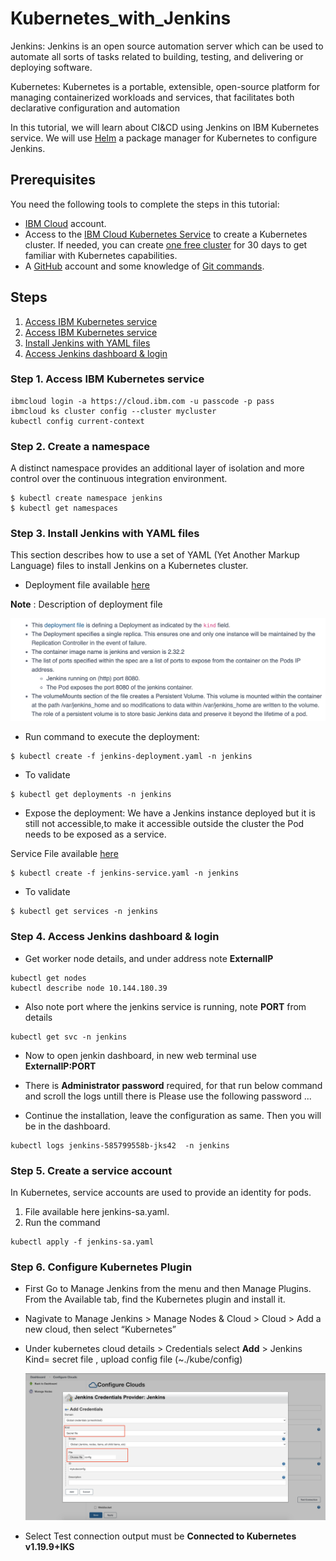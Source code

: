 # Kubernetes_with_Jenkins

Jenkins:
Jenkins is an open source automation server which can be used to automate all sorts of tasks related to building, testing, and delivering or deploying software.

Kubernetes: 
Kubernetes is a portable, extensible, open-source platform for managing containerized workloads and services, that facilitates both declarative configuration and automation

In this tutorial, we will learn about CI&CD using Jenkins on IBM Kubernetes service. We will use [Helm](https://helm.sh/) a package manager for Kubernetes to configure Jenkins.


## Prerequisites
You need the following tools to complete the steps in this tutorial:
* [IBM Cloud](https://cloud.ibm.com/registration) account.
* Access to the [IBM Cloud Kubernetes Service](https://cloud.ibm.com/kubernetes/catalog/create) to create a Kubernetes cluster. If needed, you can create [one free cluster](https://cloud.ibm.com/docs/containers?topic=containers-cs_ov#cluster_types) for 30 days to get familiar with Kubernetes capabilities.
* A [GitHub](https://github.com/) account and some knowledge of [Git commands](https://training.github.com/).


## Steps

1. [Access IBM Kubernetes service](#step-1-Access-IBM-Kubernetes-service)
1. [Access IBM Kubernetes service](#step-2-Access-IBM-kubernetes-service)
1. [Install Jenkins with YAML files](#step-3-create-a-persistent-volume)
1. [Access Jenkins dashboard & login]()


 

### Step 1. Access IBM Kubernetes service
```
ibmcloud login -a https://cloud.ibm.com -u passcode -p pass 
ibmcloud ks cluster config --cluster mycluster
kubectl config current-context
```

### Step 2. Create a namespace 
A distinct namespace provides an additional layer of isolation and more control over the continuous integration environment.

```
$ kubectl create namespace jenkins
$ kubectl get namespaces

```

### Step 3. Install Jenkins with YAML files
This section describes how to use a set of YAML (Yet Another Markup Language) files to install Jenkins on a Kubernetes cluster.

* Deployment file available [here](updatee)

__Note__ : Description of deployment file 

![GitHub Logo](images/s1.png)

* Run command to execute the deployment:
```
$ kubectl create -f jenkins-deployment.yaml -n jenkins

```
* To validate

```
$ kubectl get deployments -n jenkins

```

* Expose the deployment:
We have a Jenkins instance deployed but it is still not accessible,to make it accessible outside the cluster the Pod needs to be exposed as a service.

Service File available [here](update)
```
$ kubectl create -f jenkins-service.yaml -n jenkins

```

* To validate

```
$ kubectl get services -n jenkins
```

### Step 4. Access Jenkins dashboard & login

* Get worker node details, and under address note __ExternalIP__ 
```
kubectl get nodes
kubectl describe node 10.144.180.39
```

* Also note port where the jenkins service is running, note __PORT__ from details

```
kubectl get svc -n jenkins
```

* Now to open jenkin dashboard, in new web terminal use __ExternalIP:PORT__

* There is __Administrator password__ required, for that run below command and scroll the logs untill there is Please use the following password ...

* Continue the installation, leave the configuration as same. Then you will be in the dashboard. 

```
kubectl logs jenkins-585799558b-jks42  -n jenkins
```


### Step 5. Create a service account
In Kubernetes, service accounts are used to provide an identity for pods.

1. File available here jenkins-sa.yaml.
1. Run the command 
```
kubectl apply -f jenkins-sa.yaml
```

### Step 6. Configure Kubernetes Plugin

* First Go to Manage Jenkins from the menu and then Manage Plugins. From the Available tab, find the Kubernetes plugin and install it.

* Nagivate to Manage Jenkins > Manage Nodes & Cloud > Cloud > Add a new cloud, then select “Kubernetes”

* Under kubernetes cloud details > Credentials select __Add__ > Jenkins
  Kind= secret file , upload config file (~./kube/config)
  
  ![GitHub Logo](images/s3.png)

* Select Test connection output must be __Connected to Kubernetes v1.19.9+IKS__
